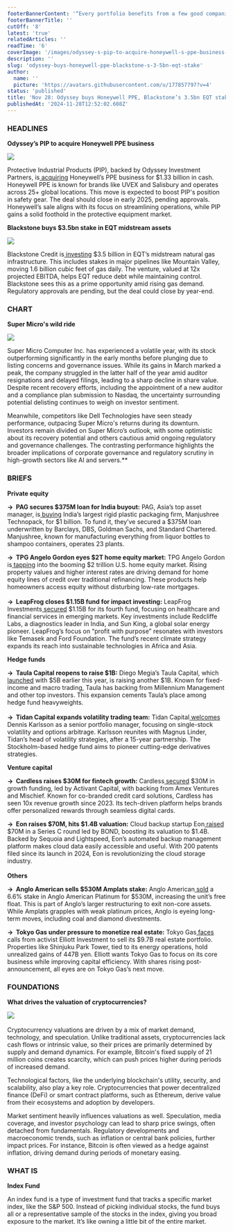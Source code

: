 ```yaml
---
footerBannerContent: '“Every portfolio benefits from a few good companies held for the long term.” – Steven Cohen'
footerBannerTitle: ''
cutOff: '8'
latest: 'true'
relatedArticles: ''
readTime: '6'
coverImage: '/images/odyssey-s-pip-to-acquire-honeywell-s-ppe-business-for-1.33bn-g0OT.webp'
description: ''
slug: 'odyssey-buys-honeywell-ppe-blackstone-s-3-5bn-eqt-stake'
author:
  name: ''
  picture: 'https://avatars.githubusercontent.com/u/177857797?v=4'
status: 'published'
title: 'Nov 28: Odyssey buys Honeywell PPE, Blackstone’s 3.5bn EQT stake'
publishedAt: '2024-11-28T12:52:02.608Z'
---
```


### HEADLINES

**Odyssey’s PIP to acquire Honeywell PPE business**

![](/images/odyssey-s-pip-to-acquire-honeywell-s-ppe-business-for-1.33bn-MyMD.webp)

Protective Industrial Products (PIP), backed by Odyssey Investment Partners, is[ acquiring](https://www.privateequitywire.co.uk/odysseys-pip-to-acquire-honeywells-ppe-business-for-1-33bn/) Honeywell’s PPE business for $1.33 billion in cash. Honeywell PPE is known for brands like UVEX and Salisbury and operates across 25+ global locations. This move is expected to boost PIP's position in safety gear. The deal should close in early 2025, pending approvals. Honeywell’s sale aligns with its focus on streamlining operations, while PIP gains a solid foothold in the protective equipment market.

**Blackstone buys $3.5bn stake in EQT midstream assets**

![](/images/blackstone-acquires-3.5bn-stake-in-eqt-s-midstream-natural-gas-assets-M0OT.webp)

Blackstone Credit is[ investing](https://www.privateequitywire.co.uk/blackstone-acquires-3-5bn-stake-in-eqts-midstream-natural-gas-assets/#:~:text=Blackstone%20Credit%20%26%20Insurance%20\(BXCI\),a%20report%20by%20Alternatives%20Watch.) $3.5 billion in EQT’s midstream natural gas infrastructure. This includes stakes in major pipelines like Mountain Valley, moving 1.6 billion cubic feet of gas daily. The venture, valued at 12x projected EBITDA, helps EQT reduce debt while maintaining control. Blackstone sees this as a prime opportunity amid rising gas demand. Regulatory approvals are pending, but the deal could close by year-end.

### CHART

**Super Micro's wild ride**

![](/images/super-U2Nz.webp)

Super Micro Computer Inc. has experienced a volatile year, with its stock outperforming significantly in the early months before plunging due to listing concerns and governance issues. While its gains in March marked a peak, the company struggled in the latter half of the year amid auditor resignations and delayed filings, leading to a sharp decline in share value. Despite recent recovery efforts, including the appointment of a new auditor and a compliance plan submission to Nasdaq, the uncertainty surrounding potential delisting continues to weigh on investor sentiment.

Meanwhile, competitors like Dell Technologies have seen steady performance, outpacing Super Micro's returns during its downturn. Investors remain divided on Super Micro’s outlook, with some optimistic about its recovery potential and others cautious amid ongoing regulatory and governance challenges. The contrasting performance highlights the broader implications of corporate governance and regulatory scrutiny in high-growth sectors like AI and servers.\*\*

### BRIEFS

**Private equity**

**→  PAG secures $375M loan for India buyout:** PAG, Asia’s top asset manager, is[ buying](https://www.bnnbloomberg.ca/business/international/2024/11/27/pag-lines-up-375-million-loan-for-firms-largest-india-buyout/) India’s largest rigid plastic packaging firm, Manjushree Technopack, for $1 billion. To fund it, they’ve secured a $375M loan underwritten by Barclays, DBS, Goldman Sachs, and Standard Chartered. Manjushree, known for manufacturing everything from liquor bottles to shampoo containers, operates 23 plants.

**→  TPG Angelo Gordon eyes $2T home equity market:** TPG Angelo Gordon is[ tapping](https://www.bnnbloomberg.ca/investing/2024/11/27/tpg-angelo-gordon-spies-2-trillion-opportunity-in-home-equity/) into the booming $2 trillion U.S. home equity market. Rising property values and higher interest rates are driving demand for home equity lines of credit over traditional refinancing. These products help homeowners access equity without disturbing low-rate mortgages. \
\
**→  LeapFrog closes $1.15B fund for impact investing:** LeapFrog Investments[ secured](https://www.privateequitywire.co.uk/leapfrog-raises-1-15bn-for-fourth-fund/) $1.15B for its fourth fund, focusing on healthcare and financial services in emerging markets. Key investments include Redcliffe Labs, a diagnostics leader in India, and Sun King, a global solar energy pioneer. LeapFrog’s focus on “profit with purpose” resonates with investors like Temasek and Ford Foundation. The fund’s recent climate strategy expands its reach into sustainable technologies in Africa and Asia.

**Hedge funds**

**→  Taula Capital reopens to raise $1B:** Diego Megia’s Taula Capital, which[ launched](https://www.bnnbloomberg.ca/investing/2024/11/27/diego-megias-hedge-fund-reopens-to-raise-another-1-billion/) with $5B earlier this year, is raising another $1B. Known for fixed-income and macro trading, Taula has backing from Millennium Management and other top investors. This expansion cements Taula’s place among hedge fund heavyweights. \
\
**→  Tidan Capital expands volatility trading team:** Tidan Capital[ welcomes](https://www.hedgeweek.com/tidan-capital-adds-senior-portfolio-manager-to-volatility-and-options-arbitrage-team/) Dennis Karlsson as a senior portfolio manager, focusing on single-stock volatility and options arbitrage. Karlsson reunites with Magnus Linder, Tidan’s head of volatility strategies, after a 15-year partnership. The Stockholm-based hedge fund aims to pioneer cutting-edge derivatives strategies.

**Venture capital**

**→  Cardless raises $30M for fintech growth:** Cardless[ secured](https://vcnewsdaily.com/cardless/venture-capital-funding/gwhxcsrmsq) $30M in growth funding, led by Activant Capital, with backing from Amex Ventures and Mischief. Known for co-branded credit card solutions, Cardless has seen 10x revenue growth since 2023. Its tech-driven platform helps brands offer personalized rewards through seamless digital cards.

**→  Eon raises $70M, hits $1.4B valuation:** Cloud backup startup Eon[ raised](https://vcnewsdaily.com/eon/venture-capital-funding/jpfztfrnwn) $70M in a Series C round led by BOND, boosting its valuation to $1.4B. Backed by Sequoia and Lightspeed, Eon’s automated backup management platform makes cloud data easily accessible and useful. With 200 patents filed since its launch in 2024, Eon is revolutionizing the cloud storage industry.\
\
**Others**

**→  Anglo American sells $530M Amplats stake:** Anglo American[ sold](https://www.bnnbloomberg.ca/investing/2024/11/27/anglo-american-raises-530-million-from-sale-of-amplats-stake/) a 6.6% stake in Anglo American Platinum for $530M, increasing the unit’s free float. This is part of Anglo’s larger restructuring to exit non-core assets. While Amplats grapples with weak platinum prices, Anglo is eyeing long-term moves, including coal and diamond divestments.

**→  Tokyo Gas under pressure to monetize real estate:** Tokyo Gas[ faces](https://www.bnnbloomberg.ca/business/international/2024/11/27/tokyo-gas-faces-scrutiny-over-97-billion-real-estate-portfolio/) calls from activist Elliott Investment to sell its $9.7B real estate portfolio. Properties like Shinjuku Park Tower, tied to its energy operations, hold unrealized gains of 447B yen. Elliott wants Tokyo Gas to focus on its core business while improving capital efficiency. With shares rising post-announcement, all eyes are on Tokyo Gas’s next move.

### FOUNDATIONS

**What drives the valuation of cryptocurrencies?**

![](/images/what-drives-the-valuation-of-cryptocurrencies_-IwOT.webp)\
\
Cryptocurrency valuations are driven by a mix of market demand, technology, and speculation. Unlike traditional assets, cryptocurrencies lack cash flows or intrinsic value, so their prices are primarily determined by supply and demand dynamics. For example, Bitcoin's fixed supply of 21 million coins creates scarcity, which can push prices higher during periods of increased demand.

Technological factors, like the underlying blockchain's utility, security, and scalability, also play a key role. Cryptocurrencies that power decentralized finance (DeFi) or smart contract platforms, such as Ethereum, derive value from their ecosystems and adoption by developers.

Market sentiment heavily influences valuations as well. Speculation, media coverage, and investor psychology can lead to sharp price swings, often detached from fundamentals. Regulatory developments and macroeconomic trends, such as inflation or central bank policies, further impact prices. For instance, Bitcoin is often viewed as a hedge against inflation, driving demand during periods of monetary easing.

### WHAT IS

**Index Fund**

An index fund is a type of investment fund that tracks a specific market index, like the S&P 500. Instead of picking individual stocks, the fund buys all or a representative sample of the stocks in the index, giving you broad exposure to the market. It’s like owning a little bit of the entire market.